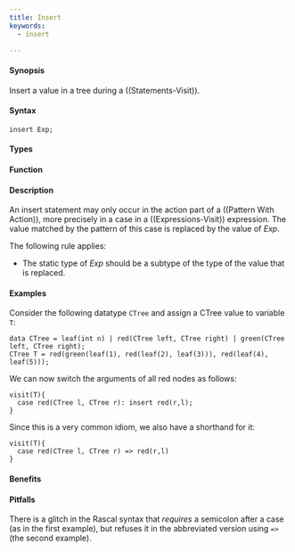 ```yaml
---
title: Insert
keywords:
  - insert

---
```


#### Synopsis

Insert a value in a tree during a ((Statements-Visit)).

#### Syntax

```rascal
insert Exp;
```

#### Types

#### Function

#### Description

An insert statement may only occur in the action part of a ((Pattern With Action)), more precisely in
a case in a ((Expressions-Visit)) expression. The value matched by the pattern of this case is replaced by the value of _Exp_.

The following rule applies:

*  The static type of _Exp_ should be a subtype of the type of the value that is replaced.

#### Examples

Consider the following datatype `CTree` and assign a CTree value to variable `T`:
```rascal-shell
data CTree = leaf(int n) | red(CTree left, CTree right) | green(CTree left, CTree right);
CTree T = red(green(leaf(1), red(leaf(2), leaf(3))), red(leaf(4), leaf(5)));
```
We can now switch the arguments of all red nodes as follows:
```rascal-shell,continue
visit(T){
  case red(CTree l, CTree r): insert red(r,l);
}
```
Since this is a very common idiom, we also have a shorthand for it:
```rascal-shell,continue
visit(T){
  case red(CTree l, CTree r) => red(r,l)
}
```

#### Benefits

#### Pitfalls

There is a glitch in the Rascal syntax that _requires_ a semicolon after a case (as in the first example),
but refuses it in the abbreviated version using `=>` (the second example).

